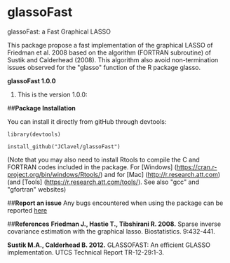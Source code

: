 # glassoFast
glassoFast: a Fast Graphical LASSO

This package propose a fast implementation of the graphical LASSO of Friedman et al. 2008 based on the algorithm (FORTRAN subroutine) of Sustik and Calderhead (2008).
This algorithm also avoid non-termination issues observed for the "glasso" function of the R package glasso.


**glassoFast 1.0.0**

1. This is the version 1.0.0:
 
##**Package Installation**


You can install it directly from gitHub through devtools:

```
library(devtools)

install_github("JClavel/glassoFast")

```


(Note that you may also need to install Rtools to compile the C and FORTRAN codes included in the package. For [Windows] (https://cran.r-project.org/bin/windows/Rtools/) and for [Mac] (http://r.research.att.com) (and [Tools] (https://r.research.att.com/tools/). See also "gcc" and "gfortran" websites)

##**Report an issue**
Any bugs encountered when using the package can be reported [here](https://github.com/JClavel/glassoFast/issues)

##**References**
**Friedman J., Hastie T., Tibshirani R. 2008.** Sparse inverse covariance estimation with the graphical lasso. Biostatistics. 9:432-441.

**Sustik M.A., Calderhead B. 2012.** GLASSOFAST: An efficient GLASSO implementation. UTCS Technical Report TR-12-29:1-3.
